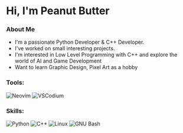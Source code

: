 # Hi, I'm Peanut Butter

### About Me

- I'm a passionate Python Developer & C++ Developer.
-  I've worked on small interesting projects.  
-  I'm interested in Low Level Programming with C++ and explore the world of AI and Game Development
- Want to learn Graphic Design, Pixel Art as a hobby

### Tools:
![Neovim](https://img.shields.io/badge/Neovim-57A143?style=for-the-badge&logo=neovim&logoColor=white) ![VSCodium](https://img.shields.io/badge/VSCodium-2F80ED?style=for-the-badge&logo=vscodium&logoColor=white)
### Skills:
![Python](https://img.shields.io/badge/Python-3776AB?style=for-the-badge&logo=python&logoColor=white)  ![C++](https://img.shields.io/badge/c++-00599C?style=for-the-badge&logo=cplusplus&logoColor=white) ![Linux](https://img.shields.io/badge/Linux-FCC624?style=for-the-badge&logo=linux&logoColor=black) ![GNU Bash](https://img.shields.io/badge/Bash-121011?style=for-the-badge&logo=gnubash&logoColor=white)
